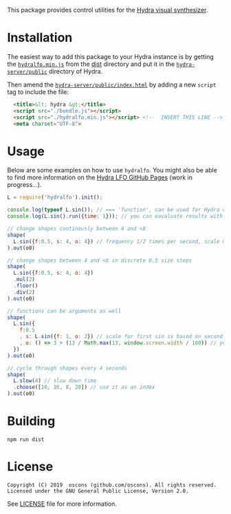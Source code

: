 
This package provides control utilities for the [Hydra visual synthesizer](https://github.com/ojack/hydra). 

# Installation

The easiest way to add this package to your Hydra instance is by getting the
[`hydralfo.min.js`](dist/hydralfo.min.js) from the [dist](dist) directory
and put it in the [`hydra-server/public`](/ojack/hydra/tree/master/hydra-server/public)
directory of Hydra.

Then amend the [`hydra-server/public/index.html`](/ojack/hydra/tree/master/hydra-server/public/index.html)
by adding a new `script` tag to include the file:

```html
  <title>&lt; hydra &gt;</title>
  <script src="./bundle.js"></script>
  <script src="./hydralfo.min.js"></script> <!--  INSERT THIS LINE -->
  <meta charset="UTF-8">
```

# Usage 

Below are some examples on how to use `hydralfo`. You might also be able to find
more information on the [Hydra LFO GitHub Pages](https://oscons.github.io/hydra-lfo)
(work in progress...).

```javascript
L = require('hydralfo').init();

console.log(typeof L.sin()); // === 'function', can be used for Hydra values
console.log(L.sin().run({time: 1})); // you can eavaluate results with .run

// change shapes continously between 4 and <8
shape(
  L.sin({f:0.5, s: 4, o: 4}) // frequency 1/2 times per second, scale 0-4, offset 4
).out(o0)

// change shapes between 4 and <8 in discrete 0.5 size steps
shape(
  L.sin({f:0.5, s: 4, o: 4})
  .mul(2)
  .floor()
  .div(2)
).out(o0)

// functions can be arguments as well
shape(
  L.sin({
    f:0.5
    , s: L.sin({f: 1, o: 2}) // scale for first sin is based on second sin => frequency modulation
    , o: () => 3 + (13 / Math.max(13, window.screen.width / 100)) // you can supply custom functions
  })
).out(o0)

// cycle through shapes every 4 seconds
shape(
  L.slow(4) // slow down time
  .choose([10, 16, 8, 20]) // use it as an index
).out(o0)
```

# Building

```
npm run dist
```

# License

```
Copyright (C) 2019  oscons (github.com/oscons). All rights reserved.
Licensed under the GNU General Public License, Version 2.0.
```

See [LICENSE](LICENSE) file for more information.
